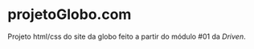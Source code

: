 # projetoGlobo.com
Projeto html/css do site da globo feito a partir do módulo #01 da <em>Driven</em>.
